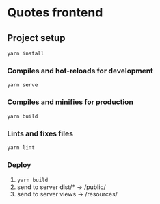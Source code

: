 # Quotes frontend

## Project setup
```
yarn install
```

### Compiles and hot-reloads for development
```
yarn serve
```

### Compiles and minifies for production
```
yarn build
```

### Lints and fixes files
```
yarn lint
```

### Deploy
1. `yarn build`
2. send to server dist/* -> /public/
3. send to server views -> /resources/
